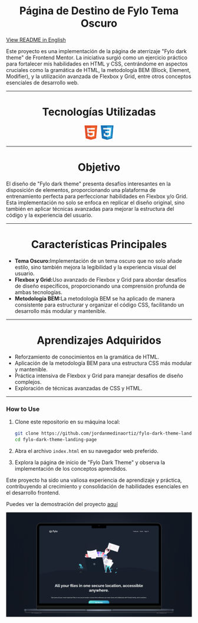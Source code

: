 <h1 align="center">Página de Destino de Fylo Tema Oscuro</h1>
<p align="left">
  <a href="README.md" target="_blank">
    View README in English
  </a>
</p>
<p>Este proyecto es una implementación de la página de aterrizaje "Fylo dark theme" de Frontend Mentor. La iniciativa surgió como un ejercicio práctico para fortalecer mis habilidades en HTML y CSS, centrándome en aspectos cruciales como la gramática de HTML, la metodología BEM (Block, Element, Modifier), y la utilización avanzada de Flexbox y Grid, entre otros conceptos esenciales de desarrollo web.</p>
<hr>

<h1 align="center">Tecnologías Utilizadas</h1>
<div align="center">
  <img src="https://github.com/devicons/devicon/blob/master/icons/html5/html5-original.svg" alt="HTML5" title="HTML5" width="40px">
  <img src="https://github.com/devicons/devicon/blob/master/icons/css3/css3-original.svg" alt="CSS3" title="CSS3" width="40px">
</div>
<hr>

<h1 align="center">Objetivo</h1>
<p>El diseño de "Fylo dark theme" presenta desafíos interesantes en la disposición de elementos, proporcionando una plataforma de entrenamiento perfecta para perfeccionar habilidades en Flexbox y/o Grid. Esta implementación no solo se enfoca en replicar el diseño original, sino también en aplicar técnicas avanzadas para mejorar la estructura del código y la experiencia del usuario.</p>
<hr>

<h1 align="center">Características Principales</h1>
<ul>
  <li><b>Tema Oscuro:</b>Implementación de un tema oscuro que no solo añade estilo, sino también mejora la legibilidad y la experiencia visual del usuario.</li>
  <li><b>Flexbox y Grid:</b>Uso avanzado de Flexbox y Grid para abordar desafíos de diseño específicos, proporcionando una comprensión profunda de ambas tecnologías.</li>
  <li><b>Metodología BEM:</b>La metodología BEM se ha aplicado de manera consistente para estructurar y organizar el código CSS, facilitando un desarrollo más modular y mantenible.</li>
</ul>

<hr>
<h1 align="center">Aprendizajes Adquiridos</h1>
<ul>
  <li>Reforzamiento de conocimientos en la gramática de HTML.</li>
  <li>Aplicación de la metodología BEM para una estructura CSS más modular y mantenible.</li>
  <li>Práctica intensiva de Flexbox y Grid para manejar desafíos de diseño complejos.</li>
  <li>Exploración de técnicas avanzadas de CSS y HTML.</li>
</ul>
<hr>

### How to Use

1. Clone este repositorio en su máquina local:

   ```sh
   git clone https://github.com/jordanmedinaortiz/fylo-dark-theme-landing-page.git
   cd fylo-dark-theme-landing-page
   ```

2. Abra el archivo <code>index.html</code> en su navegador web preferido.

3. Explora la página de inicio de "Fylo Dark Theme" y observa la implementación de los conceptos aprendidos.

<p>Este proyecto ha sido una valiosa experiencia de aprendizaje y práctica, contribuyendo al crecimiento y consolidación de habilidades esenciales en el desarrollo frontend.</p>
<p>Puedes ver la demostración del proyecto <a href="https://jordanmedinaortiz.github.io/fylo-dark-theme-landing-page/">aquí</a></p>
<img src="fylo-dark-theme-landing-page.png" alt="Project Image" title="Project Image" />
